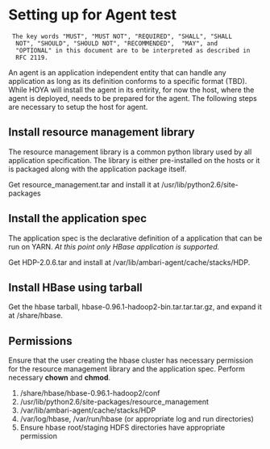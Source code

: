<!---
  Licensed under the Apache License, Version 2.0 (the "License");
  you may not use this file except in compliance with the License.
  You may obtain a copy of the License at
  
   http://www.apache.org/licenses/LICENSE-2.0
  
  Unless required by applicable law or agreed to in writing, software
  distributed under the License is distributed on an "AS IS" BASIS,
  WITHOUT WARRANTIES OR CONDITIONS OF ANY KIND, either express or implied.
  See the License for the specific language governing permissions and
  limitations under the License. See accompanying LICENSE file.
-->
  
# Setting up for Agent test

     The key words "MUST", "MUST NOT", "REQUIRED", "SHALL", "SHALL
      NOT", "SHOULD", "SHOULD NOT", "RECOMMENDED",  "MAY", and
      "OPTIONAL" in this document are to be interpreted as described in
      RFC 2119.

An agent is an application independent entity that can handle any application as long as its definition conforms to a specific format (TBD). While HOYA will install the agent in its entirity, for now the host, where the agent is deployed, needs to be prepared for the agent. The following steps are necessary to setup the host for agent.

## Install resource management library
The resource management library is a common python library used by all application specification. The library is either pre-installed on the hosts or it is packaged along with the application package itself.
 
Get resource_management.tar and install it at /usr/lib/python2.6/site-packages

## Install the application spec
The application spec is the declarative definition of a application that can be run on YARN. *At this point only HBase application is supported.*

Get HDP-2.0.6.tar and install at /var/lib/ambari-agent/cache/stacks/HDP.

## Install HBase using tarball
Get the hbase tarball, hbase-0.96.1-hadoop2-bin.tar.tar.tar.gz, and expand it at /share/hbase.

## Permissions
Ensure that the user creating the hbase cluster has necessary permission for the resource management library and the application spec. Perform necessary **chown** and **chmod**.

1. /share/hbase/hbase-0.96.1-hadoop2/conf
2. /usr/lib/python2.6/site-packages/resource_management
3. /var/lib/ambari-agent/cache/stacks/HDP
4. /var/log/hbase, /var/run/hbase (or appropriate log and run directories)
5. Ensure hbase root/staging HDFS directories have appropriate permission

